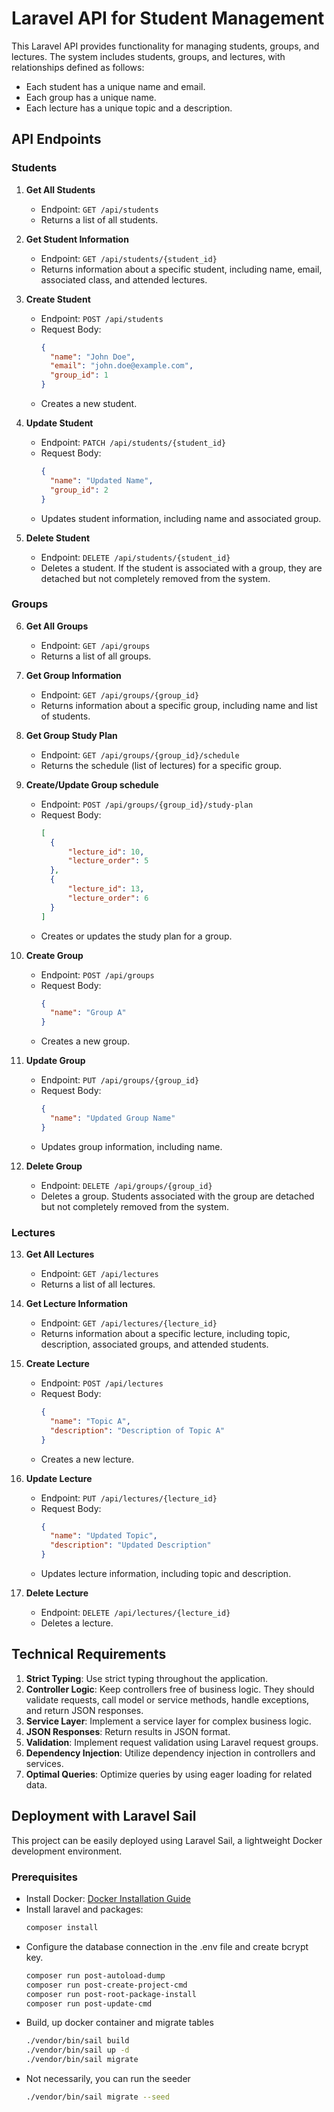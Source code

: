# Laravel API for Student Management

This Laravel API provides functionality for managing students, groups, and lectures. The system includes students, groups, and lectures, with relationships defined as follows:

- Each student has a unique name and email.
- Each group has a unique name.
- Each lecture has a unique topic and a description.

## API Endpoints

### Students

1. **Get All Students**
    - Endpoint: `GET /api/students`
    - Returns a list of all students.

2. **Get Student Information**
    - Endpoint: `GET /api/students/{student_id}`
    - Returns information about a specific student, including name, email, associated class, and attended lectures.

3. **Create Student**
    - Endpoint: `POST /api/students`
    - Request Body:
      ```json
      {
        "name": "John Doe",
        "email": "john.doe@example.com",
        "group_id": 1
      }
      ```
    - Creates a new student.

4. **Update Student**
    - Endpoint: `PATCH /api/students/{student_id}`
    - Request Body:
      ```json
      {
        "name": "Updated Name",
        "group_id": 2
      }
      ```
    - Updates student information, including name and associated group.

5. **Delete Student**
    - Endpoint: `DELETE /api/students/{student_id}`
    - Deletes a student. If the student is associated with a group, they are detached but not completely removed from the system.

### Groups

6. **Get All Groups**
    - Endpoint: `GET /api/groups`
    - Returns a list of all groups.

7. **Get Group Information**
    - Endpoint: `GET /api/groups/{group_id}`
    - Returns information about a specific group, including name and list of students.

8. **Get Group Study Plan**
    - Endpoint: `GET /api/groups/{group_id}/schedule`
    - Returns the schedule (list of lectures) for a specific group.

9. **Create/Update Group schedule**
    - Endpoint: `POST /api/groups/{group_id}/study-plan`
    - Request Body:
      ```json
      [
        {
            "lecture_id": 10,
            "lecture_order": 5
        },
        {
            "lecture_id": 13,
            "lecture_order": 6
        }
      ]
      ```
    - Creates or updates the study plan for a group.

10. **Create Group**
    - Endpoint: `POST /api/groups`
    - Request Body:
      ```json
      {
        "name": "Group A"
      }
      ```
    - Creates a new group.

11. **Update Group**
    - Endpoint: `PUT /api/groups/{group_id}`
    - Request Body:
      ```json
      {
        "name": "Updated Group Name"
      }
      ```
    - Updates group information, including name.

12. **Delete Group**
    - Endpoint: `DELETE /api/groups/{group_id}`
    - Deletes a group. Students associated with the group are detached but not completely removed from the system.

### Lectures

13. **Get All Lectures**
    - Endpoint: `GET /api/lectures`
    - Returns a list of all lectures.

14. **Get Lecture Information**
    - Endpoint: `GET /api/lectures/{lecture_id}`
    - Returns information about a specific lecture, including topic, description, associated groups, and attended students.

15. **Create Lecture**
    - Endpoint: `POST /api/lectures`
    - Request Body:
      ```json
      {
        "name": "Topic A",
        "description": "Description of Topic A"
      }
      ```
    - Creates a new lecture.

16. **Update Lecture**
    - Endpoint: `PUT /api/lectures/{lecture_id}`
    - Request Body:
      ```json
      {
        "name": "Updated Topic",
        "description": "Updated Description"
      }
      ```
    - Updates lecture information, including topic and description.

17. **Delete Lecture**
    - Endpoint: `DELETE /api/lectures/{lecture_id}`
    - Deletes a lecture.

## Technical Requirements

1. **Strict Typing**: Use strict typing throughout the application.
2. **Controller Logic**: Keep controllers free of business logic. They should validate requests, call model or service methods, handle exceptions, and return JSON responses.
3. **Service Layer**: Implement a service layer for complex business logic.
4. **JSON Responses**: Return results in JSON format.
5. **Validation**: Implement request validation using Laravel request groups.
6. **Dependency Injection**: Utilize dependency injection in controllers and services.
7. **Optimal Queries**: Optimize queries by using eager loading for related data.

## Deployment with Laravel Sail

This project can be easily deployed using Laravel Sail, a lightweight Docker development environment.

### Prerequisites

- Install Docker: [Docker Installation Guide](https://docs.docker.com/get-docker/)
- Install laravel and packages:
  ```bash
  composer install
  ```
- Configure the database connection in the .env file and create bcrypt key.
  ```bash
  composer run post-autoload-dump
  composer run post-create-project-cmd
  composer run post-root-package-install
  composer run post-update-cmd
  ```
- Build, up docker container and migrate tables
  ```bash
  ./vendor/bin/sail build
  ./vendor/bin/sail up -d
  ./vendor/bin/sail migrate
  ```
- Not necessarily, you can run the seeder
  ```bash
  ./vendor/bin/sail migrate --seed
  ```
